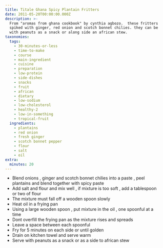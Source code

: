 ```yaml
---
title: Titale Ghana Spicy Plantain Fritters
date: 2011-05-20T00:00:00.000Z
description: >-
  From "aromas from ghana cookbook" by cynthia agbozo.  these fritters are
  spiked with ginger, red onion and scotch bonnet chilies. they can be served
  with peanuts as a snack or along side an african stew.
taxonomies:
  tags:
    - 30-minutes-or-less
    - time-to-make
    - course
    - main-ingredient
    - cuisine
    - preparation
    - low-protein
    - side-dishes
    - snacks
    - fruit
    - african
    - dietary
    - low-sodium
    - low-cholesterol
    - healthy-2
    - low-in-something
    - tropical-fruit
  ingredients:
    - plantains
    - red onion
    - fresh ginger
    - scotch bonnet pepper
    - flour
    - salt
    - oil
extra:
  minutes: 20
---
```

 - Blend onions , ginger and scotch bonnet chilies into a paste , peel plantains and blend together with spicy paste
 - Add salt and flour and mix well , if mixture is too soft , add a tablespoon or two of flour
 - The mixture must fall off a wooden spoon slowly
 - Heat oil in a frying pan
 - Using a large wooden spoon , put mixture in the oil , one spoonful at a time
 - Dont overfill the frying pan as the mixture rises and spreads
 - Leave a space between each spoonful
 - Fry for 5 minutes on each side or until golden
 - Drain on kitchen towel and serve warm
 - Serve with peanuts as a snack or as a side to african stew
